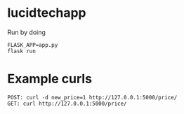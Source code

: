 # lucidtechapp

Run by doing 
```
FLASK_APP=app.py
flask run
```

# Example curls
```
POST: curl -d new_price=1 http://127.0.0.1:5000/price/
GET: curl http://127.0.0.1:5000/price/
```
